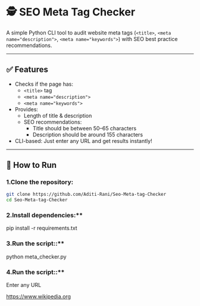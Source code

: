 # 🕵️ SEO Meta Tag Checker

A simple Python CLI tool to audit website meta tags (`<title>`, `<meta name="description">`, `<meta name="keywords">`) with SEO best practice recommendations.

---

## ✅ Features

- Checks if the page has:
  - `<title>` tag
  - `<meta name="description">`
  - `<meta name="keywords">`
- Provides:
  - Length of title & description
  - SEO recommendations:
    - Title should be between 50–65 characters
    - Description should be around 155 characters
- CLI-based: Just enter any URL and get results instantly!

---

## 🚀 How to Run

### 1.**Clone the repository:**

```bash
git clone https://github.com/Aditi-Rani/Seo-Meta-tag-Checker
cd Seo-Meta-tag-Checker
```
### 2.Install dependencies:**

pip install -r requirements.txt

### 3.Run the script::**
python meta_checker.py

### 4.Run the script::**
<b2>Enter any URL</b2><br>

https://www.wikipedia.org
